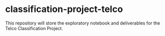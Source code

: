 # classification-project-telco
This repository will store the exploratory notebook and deliverables for the Telco Classification Project.
